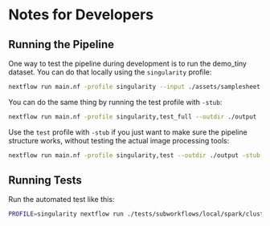 # Notes for Developers

## Running the Pipeline

One way to test the pipeline during development is to run the demo_tiny dataset. You can do that locally using the `singularity` profile:

```bash
nextflow run main.nf -profile singularity --input ./assets/samplesheet.csv --outdir ./output --spark_cluster=true --spark_workers=2 --spark_worker_cores=4 --spark_gb_per_core=15
```

You can do the same thing by running the test profile with `-stub`:

```bash
nextflow run main.nf -profile singularity,test_full --outdir ./output
```

Use the `test` profile with `-stub` if you just want to make sure the pipeline structure works, without testing the actual image processing tools:

```bash
nextflow run main.nf -profile singularity,test --outdir ./output -stub
```

## Running Tests

Run the automated test like this:

```bash
PROFILE=singularity nextflow run ./tests/subworkflows/local/spark/cluster/main.nf -entry test_spark_cluster -c ./tests/config/nextflow.config
```
